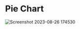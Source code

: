 # Pie Chart
![Screenshot 2023-08-26 174530](https://github.com/AriaBalaei/Pie-Chart/assets/141871802/7c0c2e7c-fc1f-4db5-928d-578182612d48)
